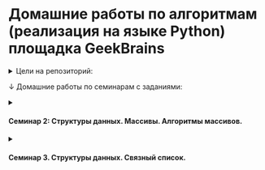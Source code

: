 # Домашние работы по алгоритмам (реализация на языке Python) площадка GeekBrains

<details><summary>Цели на репозиторий:</summary>
<p>

✕ Выполнить домашнюю работу 1 семинара
  
✔️ Выполнить домашнюю работу 2 семинара

✔️ Выполнить домашнюю работу 3 семинара
  
✕ Выполнить домашнюю работу 4 семинара
  
✕ Выполнить домашнюю работу 5 семинара
  
✕ Выполнить домашнюю работу 6 семинара
  
✕ Выполнить домашнюю работу 7 семинара

</p>
</details>


↓ Домашние работы по семинарам с заданиями:

<details><summary><h4>Семинар 2: Структуры данных. Массивы. Алгоритмы массивов.</h4></summary>

✔️ Реализовать алгоритм пирамидальной сортировки (сортировка кучей).

</details>

<details><summary><h4>Семинар 3. Структуры данных. Связный список.</h4></summary>

✔️ Необходимо реализовать метод разворота связного списка (двухсвязного или односвязного на выбор).(можно провериться тут : https://leetcode.com/problems/reverse-linked-list/)

✕ (Необязательное)* попробуйте вывести n-е число с конца односвязного списка, предварительно не узнавая его размер : )

</details>
